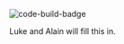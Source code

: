 ![code-build-badge](https://codebuild.us-east-2.amazonaws.com/badges?uuid=eyJlbmNyeXB0ZWREYXRhIjoiSGpYWXpNNXZySk53VzFib3JTWDhPeFl1SmZtSGpWKzIyN2ZFTEZHcldEZ01Oc2hSai9vS1BKWm53TGVzM2lMY1FZTG1YSWZRL3VHQTdmTHZDMllmWjZ3PSIsIml2UGFyYW1ldGVyU3BlYyI6IlBnWFJsS1FpcTc5aW5lUHEiLCJtYXRlcmlhbFNldFNlcmlhbCI6MX0%3D&branch=master)

Luke and Alain will fill this in.